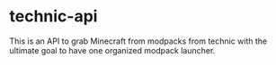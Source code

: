 # technic-api

This is an API to grab Minecraft from modpacks from technic with the ultimate goal to have one organized modpack launcher.